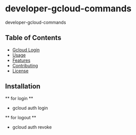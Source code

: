 # developer-gcloud-commands
developer-gcloud-commands

## Table of Contents
- [Gcloud Login](#installation)
- [Usage](#usage)
- [Features](#features)
- [Contributing](#contributing)
- [License](#license)

## Installation
** for login **
- gcloud auth login

** for logout **
- gcloud auth revoke